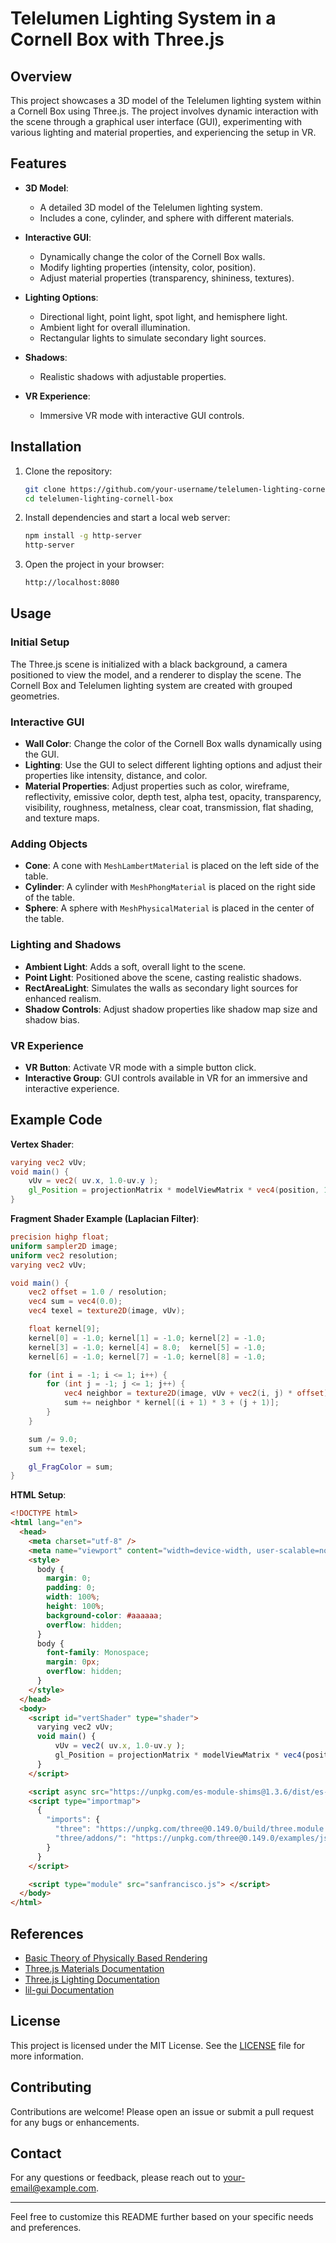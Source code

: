 
# Telelumen Lighting System in a Cornell Box with Three.js

## Overview

This project showcases a 3D model of the Telelumen lighting system within a Cornell Box using Three.js. The project involves dynamic interaction with the scene through a graphical user interface (GUI), experimenting with various lighting and material properties, and experiencing the setup in VR.

## Features

- **3D Model**:
  - A detailed 3D model of the Telelumen lighting system.
  - Includes a cone, cylinder, and sphere with different materials.

- **Interactive GUI**:
  - Dynamically change the color of the Cornell Box walls.
  - Modify lighting properties (intensity, color, position).
  - Adjust material properties (transparency, shininess, textures).

- **Lighting Options**:
  - Directional light, point light, spot light, and hemisphere light.
  - Ambient light for overall illumination.
  - Rectangular lights to simulate secondary light sources.

- **Shadows**:
  - Realistic shadows with adjustable properties.

- **VR Experience**:
  - Immersive VR mode with interactive GUI controls.

## Installation

1. Clone the repository:
    ```bash
    git clone https://github.com/your-username/telelumen-lighting-cornell-box.git
    cd telelumen-lighting-cornell-box
    ```

2. Install dependencies and start a local web server:
    ```bash
    npm install -g http-server
    http-server
    ```

3. Open the project in your browser:
    ```bash
    http://localhost:8080
    ```

## Usage

### Initial Setup

The Three.js scene is initialized with a black background, a camera positioned to view the model, and a renderer to display the scene. The Cornell Box and Telelumen lighting system are created with grouped geometries.

### Interactive GUI

- **Wall Color**: Change the color of the Cornell Box walls dynamically using the GUI.
- **Lighting**: Use the GUI to select different lighting options and adjust their properties like intensity, distance, and color.
- **Material Properties**: Adjust properties such as color, wireframe, reflectivity, emissive color, depth test, alpha test, opacity, transparency, visibility, roughness, metalness, clear coat, transmission, flat shading, and texture maps.

### Adding Objects

- **Cone**: A cone with `MeshLambertMaterial` is placed on the left side of the table.
- **Cylinder**: A cylinder with `MeshPhongMaterial` is placed on the right side of the table.
- **Sphere**: A sphere with `MeshPhysicalMaterial` is placed in the center of the table.

### Lighting and Shadows

- **Ambient Light**: Adds a soft, overall light to the scene.
- **Point Light**: Positioned above the scene, casting realistic shadows.
- **RectAreaLight**: Simulates the walls as secondary light sources for enhanced realism.
- **Shadow Controls**: Adjust shadow properties like shadow map size and shadow bias.

### VR Experience

- **VR Button**: Activate VR mode with a simple button click.
- **Interactive Group**: GUI controls available in VR for an immersive and interactive experience.

## Example Code

**Vertex Shader**:
```glsl
varying vec2 vUv;
void main() {
    vUv = vec2( uv.x, 1.0-uv.y );
    gl_Position = projectionMatrix * modelViewMatrix * vec4(position, 1.0);
}
```

**Fragment Shader Example (Laplacian Filter)**:
```glsl
precision highp float;
uniform sampler2D image;
uniform vec2 resolution;
varying vec2 vUv;

void main() {
    vec2 offset = 1.0 / resolution;
    vec4 sum = vec4(0.0);
    vec4 texel = texture2D(image, vUv);

    float kernel[9];
    kernel[0] = -1.0; kernel[1] = -1.0; kernel[2] = -1.0;
    kernel[3] = -1.0; kernel[4] = 8.0;  kernel[5] = -1.0;
    kernel[6] = -1.0; kernel[7] = -1.0; kernel[8] = -1.0;

    for (int i = -1; i <= 1; i++) {
        for (int j = -1; j <= 1; j++) {
            vec4 neighbor = texture2D(image, vUv + vec2(i, j) * offset);
            sum += neighbor * kernel[(i + 1) * 3 + (j + 1)];
        }
    }

    sum /= 9.0;
    sum += texel;

    gl_FragColor = sum;
}
```

**HTML Setup**:
```html
<!DOCTYPE html>
<html lang="en">
  <head>
    <meta charset="utf-8" />
    <meta name="viewport" content="width=device-width, user-scalable=no, minimum-scale=1.0, maximum-scale=1.0" />
    <style>
      body {
        margin: 0;
        padding: 0;
        width: 100%;
        height: 100%;
        background-color: #aaaaaa;
        overflow: hidden;
      }
      body {
        font-family: Monospace;
        margin: 0px;
        overflow: hidden;
      }
    </style>
  </head>
  <body>
    <script id="vertShader" type="shader">
      varying vec2 vUv;
      void main() {
          vUv = vec2( uv.x, 1.0-uv.y );
          gl_Position = projectionMatrix * modelViewMatrix * vec4(position, 1.0);
      }
    </script>

    <script async src="https://unpkg.com/es-module-shims@1.3.6/dist/es-module-shims.js"></script>
    <script type="importmap">
      {
        "imports": {
          "three": "https://unpkg.com/three@0.149.0/build/three.module.js",
          "three/addons/": "https://unpkg.com/three@0.149.0/examples/jsm/"
        }
      }
    </script>

    <script type="module" src="sanfrancisco.js"> </script>
  </body>
</html>
```

## References

- [Basic Theory of Physically Based Rendering](https://marmoset.co/posts/basic-theory-of-physically-based-rendering/)
- [Three.js Materials Documentation](https://threejs.org/manual/#en/materials)
- [Three.js Lighting Documentation](https://threejs.org/manual/#en/lights)
- [lil-gui Documentation](https://lil-gui.georgealways.com/)

## License

This project is licensed under the MIT License. See the [LICENSE](LICENSE) file for more information.

## Contributing

Contributions are welcome! Please open an issue or submit a pull request for any bugs or enhancements.

## Contact

For any questions or feedback, please reach out to [your-email@example.com](mailto:your-email@example.com).

---

Feel free to customize this README further based on your specific needs and preferences.
